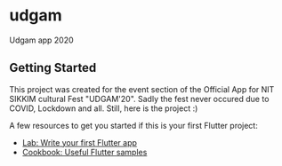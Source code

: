 # udgam

Udgam app 2020

## Getting Started

This project was created for the event section of the Official App for NIT SIKKIM cultural Fest "UDGAM'20".
Sadly the fest never occured due to COVID, Lockdown and all.
Still, here is the project :)

A few resources to get you started if this is your first Flutter project:

- [Lab: Write your first Flutter app](https://flutter.dev/docs/get-started/codelab)
- [Cookbook: Useful Flutter samples](https://flutter.dev/docs/cookbook)
